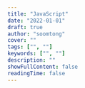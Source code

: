 ```yaml
---
title: "JavaScript"
date: "2022-01-01"
draft: true
author: "soomtong"
cover: ""
tags: ["", ""]
keywords: ["", ""]
description: ""
showFullContent: false
readingTime: false
---
```


